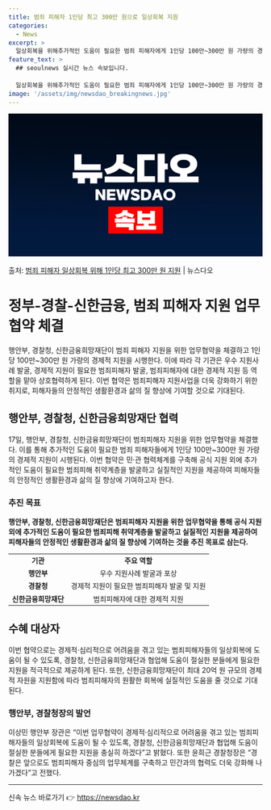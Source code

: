 ```yaml
---
title: 범죄 피해자 1인당 최고 300만 원으로 일상회복 지원
categories:
  - News
excerpt: >
  일상회복을 위해추가적인 도움이 필요한 범죄 피해자에게 1인당 100만~300만 원 가량의 경제적 지원이 시행…
feature_text: >
  ## seoulnews 실시간 뉴스 속보입니다.

  일상회복을 위해추가적인 도움이 필요한 범죄 피해자에게 1인당 100만~300만 원 가량의 경제적 지원이 시행…
image: '/assets/img/newsdao_breakingnews.jpg'
---
```


![뉴스다오 속보](/assets/img/newsdao_breakingnews.jpg)

<p>출처: <a href="https://newsdao.kr/3609" rel="dofollow">범죄 피해자 일상회복 위해 1인당 최고 300만 원 지원</a> | 뉴스다오</p>

<h1>정부-경찰-신한금융, 범죄 피해자 지원 업무협약 체결</h1>
<p data-ke-size="size16">행안부, 경찰청, 신한금융희망재단이 범죄 피해자 지원을 위한 업무협약을 체결하고 1인당 100만~300만 원 가량의 경제적 지원을 시행한다. 이에 따라 각 기관은 우수 지원사례 발굴, 경제적 지원이 필요한 범죄피해자 발굴, 범죄피해자에 대한 경제적 지원 등 역할을 맡아 상호협력하게 된다. 이번 협약은 범죄피해자 지원사업을 더욱 강화하기 위한 취지로, 피해자들의 안정적인 생활환경과 삶의 질 향상에 기여할 것으로 기대된다.</p>

<h2 data-ke-size="size22">행안부, 경찰청, 신한금융희망재단 협력</h2>
<p data-ke-size="size16">17일, 행안부, 경찰청, 신한금융희망재단이 범죄피해자 지원을 위한 업무협약을 체결했다. 이를 통해 추가적인 도움이 필요한 범죄 피해자들에게 1인당 100만~300만 원 가량의 경제적 지원이 시행된다. 이번 협약은 민·관 협력체계를 구축해 공식 지원 외에 추가적인 도움이 필요한 범죄피해 취약계층을 발굴하고 실질적인 지원을 제공하여 피해자들의 안정적인 생활환경과 삶의 질 향상에 기여하고자 한다.</p>

<h3 data-ke-size="size20"><b>추진 목표</b></h3>
<p data-ke-size="size16"><b>행안부, 경찰청, 신한금융희망재단은 범죄피해자 지원을 위한 업무협약을 통해 공식 지원 외에 추가적인 도움이 필요한 범죄피해 취약계층을 발굴하고 실질적인 지원을 제공하여 피해자들의 안정적인 생활환경과 삶의 질 향상에 기여하는 것을 추진 목표로 삼는다.</b></p>

<table>
	<tr>
		<td style="text-align: center; height: 17px;"><b>기관</b></td>
		<td style="text-align: center; height: 17px;"><b>주요 역할</b></td>
	</tr>
	<tr>
		<td style="text-align: center; height: 17px;"><b>행안부</b></td>
		<td style="text-align: center; height: 17px;">우수 지원사례 발굴과 포상</td>
	</tr>
	<tr>
		<td style="text-align: center; height: 17px;"><b>경찰청</b></td>
		<td style="text-align: center; height: 17px;">경제적 지원이 필요한 범죄피해자 발굴 및 지원</td>
	</tr>
	<tr>
		<td style="text-align: center; height: 17px;"><b>신한금융희망재단</b></td>
		<td style="text-align: center; height: 17px;">범죄피해자에 대한 경제적 지원</td>
	</tr>
</table>

<h2 data-ke-size="size22">수혜 대상자</h2>
<p data-ke-size="size16">이번 협약으로는 경제적·심리적으로 어려움을 겪고 있는 범죄피해자들의 일상회복에 도움이 될 수 있도록, 경찰청, 신한금융희망재단과 협업해 도움이 절실한 분들에게 필요한 지원을 적극적으로 제공하게 된다. 또한, 신한금융희망재단이 최대 20억 원 규모의 경제적 자원을 지원함에 따라 범죄피해자의 원활한 회복에 실질적인 도움을 줄 것으로 기대된다.</p>

<h3 data-ke-size="size20">행안부, 경찰청장의 발언</h3>
<p data-ke-size="size16">이상민 행안부 장관은 “이번 업무협약이 경제적·심리적으로 어려움을 겪고 있는 범죄피해자들의 일상회복에 도움이 될 수 있도록, 경찰청, 신한금융희망재단과 협업해 도움이 절실한 분들에게 필요한 지원을 충실히 하겠다”고 밝혔다. 또한 윤희근 경찰청장은 “경찰은 앞으로도 범죄피해자 중심의 업무체계를 구축하고 민간과의 협력도 더욱 강화해 나가겠다”고 전했다.</p>

<hr> 

신속 뉴스 바로가기 👉 <a href="https://newsdao.kr" rel="dofollow">https://newsdao.kr</a>


